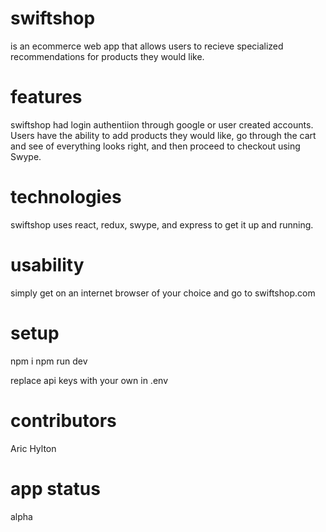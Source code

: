 # swiftshop
is an ecommerce web app that allows users to recieve specialized recommendations for products they would like.

# features
swiftshop had login authentiion through google or user created accounts. Users have the ability to add products they would like, go through the cart and see of everything looks right, and then proceed to checkout using Swype. 

# technologies
swiftshop uses react, redux, swype, and express to get it up and running.

# usability
simply get on an internet browser of your choice and go to swiftshop.com

# setup
npm i
npm run dev

replace api keys with your own in .env

# contributors
Aric Hylton

# app status
alpha

